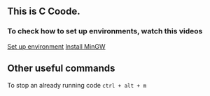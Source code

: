 ## This is C Coode.
### To check how to set up environments, watch this videos
[Set up environment](https://www.youtube.com/watch?v=77v-Poud_io)
[Install MinGW](https://www.youtube.com/watch?v=Ubfgi4NoTPk)
## Other useful commands
To stop an already running code
`ctrl + alt + m`